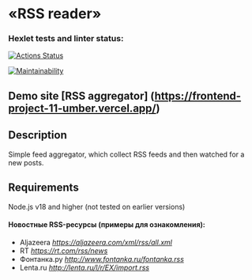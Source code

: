 # «RSS reader»

### Hexlet tests and linter status:
[![Actions Status](https://github.com/unbulanov/frontend-project-11/workflows/hexlet-check/badge.svg)](https://github.com/unbulanov/frontend-project-11/actions)

[![Maintainability](https://api.codeclimate.com/v1/badges/1127c203556396d00d4e/maintainability)](https://codeclimate.com/github/unbulanov/frontend-project-11/maintainability)

## Demo site [RSS aggregator] (https://frontend-project-11-umber.vercel.app/)

## Description
Simple feed aggregator, which collect RSS feeds and then watched for a new posts.

## Requirements
Node.js v18 and higher (not tested on earlier versions)

#### Новостные RSS-ресурсы (примеры для ознакомления):
* Aljazeera  _https://aljazeera.com/xml/rss/all.xml_
* RT _https://rt.com/rss/news_
* Фонтанка.ру _http://www.fontanka.ru/fontanka.rss_
* Lenta.ru  _http://lenta.ru/l/r/EX/import.rss_
